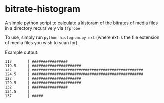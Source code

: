 # bitrate-histogram

A simple python script to calculate a historam of the bitrates of media files in a directory recursively via `ffprobe`

To use, simply run `python histogram.py ext` (where ext is the file extension of media files you wish to scan for).

Example output:

```
117       | ################
119.5     | ######################
122       | ##################################################
124.5     | ##################################################
127       | ######################
129.5     | ######################
132       | ################
134.5     | 
137       | #####
```
